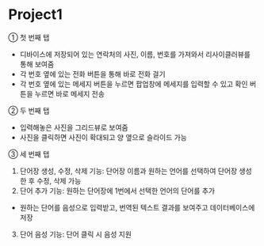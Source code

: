 # Project1
① 첫 번째 탭
- 디바이스에 저장되어 있는 연락처의 사진, 이름, 번호를 가져와서 리사이클러뷰를 통해 보여줌
- 각 번호 옆에 있는 전화 버튼을 통해 바로 전화 걸기
- 각 번호 옆에 있는 메세지 버튼을 누르면 팝업창에 메세지를 입력할 수 있고 확인 버튼을 누르면 바로 메세지 전송

② 두 번째 탭
- 입력해놓은 사진을 그리드뷰로 보여줌
- 사진을 클릭하면 사진이 확대되고 양 옆으로 슬라이드 가능

③ 세 번째 탭
1. 단어장 생성, 수정, 삭제 기능: 단어장 이름과 원하는 언어를 선택하여 단어장 생성한 후 수정, 삭제 가능
2. 단어 추가 기능: 원하는 단어장에 1번에서 선택한 언어의 단어를 추가
- 원하는 단어를 음성으로 입력받고, 번역된 텍스트 결과를 보여주고 데이터베이스에 저장
3. 단어 음성 기능: 단어 클릭 시 음성 지원
